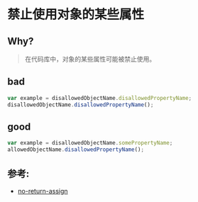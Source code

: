 # 禁止使用对象的某些属性

## Why?

> 在代码库中，对象的某些属性可能被禁止使用。

## bad

```js
var example = disallowedObjectName.disallowedPropertyName;
disallowedObjectName.disallowedPropertyName();
```

## good

```js
var example = disallowedObjectName.somePropertyName;
allowedObjectName.disallowedPropertyName();
```

## 参考:

- [no-return-assign](https://eslint.org/docs/rules/no-return-assign)
